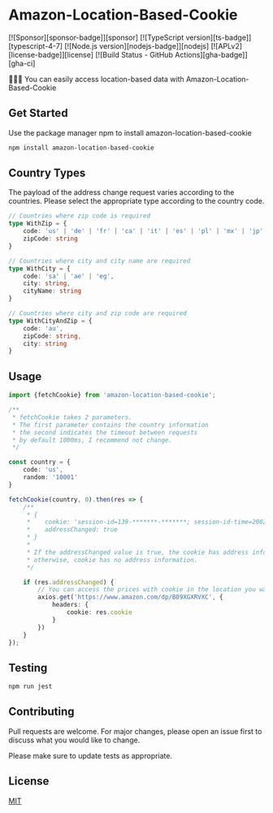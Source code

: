 # Amazon-Location-Based-Cookie

[![Sponsor][sponsor-badge]][sponsor]
[![TypeScript version][ts-badge]][typescript-4-7]
[![Node.js version][nodejs-badge]][nodejs]
[![APLv2][license-badge]][license]
[![Build Status - GitHub Actions][gha-badge]][gha-ci]

👩🏻‍💻 You can easily access location-based data with Amazon-Location-Based-Cookie

## Get Started

Use the package manager npm to install amazon-location-based-cookie

```bash
npm install amazon-location-based-cookie
```

## Country Types

The payload of the address change request varies according to the countries. Please select the appropriate type
according to the country code.

```typescript
// Countries where zip code is required
type WithZip = {
    code: 'us' | 'de' | 'fr' | 'ca' | 'it' | 'es' | 'pl' | 'mx' | 'jp' | 'sg' | 'br' | 'nl' | 'tr',
    zipCode: string
}

// Countries where city and city name are required
type WithCity = {
    code: 'sa' | 'ae' | 'eg',
    city: string,
    cityName: string
}

// Countries where city and zip code are required
type WithCityAndZip = {
    code: 'au',
    zipCode: string,
    city: string
}
```

## Usage

```typescript
import {fetchCookie} from 'amazon-location-based-cookie';

/**
 * fetchCookie takes 2 parameters.
 * The first parameter contains the country information
 * the second indicates the timeout between requests
 * by default 1000ms, I recommend not change.
 */

const country = {
    code: 'us',
    random: '10001'
}

fetchCookie(country, 0).then(res => {
    /**
     * {
     *    cookie: 'session-id=139-*******-*******; session-id-time=2082787201l',
     *    addressChanged: true
     * }
     *
     * If the addressChanged value is true, the cookie has address information,
     * otherwise, cookie has no address information.
     */

    if (res.addressChanged) {
        // You can access the prices with cookie in the location you want 
        axios.get('https://www.amazon.com/dp/B09XGXRVXC', {
            headers: {
                cookie: res.cookie
            }
        })
    }
});
```

## Testing

```bash
npm run jest
```

## Contributing

Pull requests are welcome. For major changes, please open an issue first to discuss what you would like to change.

Please make sure to update tests as appropriate.

## License

[MIT](https://raw.githubusercontent.com/Bariskau/Amazon-Location-Based-Cookie/main/LICENSE)